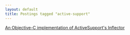 ```yaml
---
layout: default
title: Postings tagged "active-support"
---
```

[An Objective-C implementation of ActiveSupport's Inflector](http://janesconference.github.com/KievII//2009/05/an-objective-c-implementation-of-active-supports-inflector)<br />
